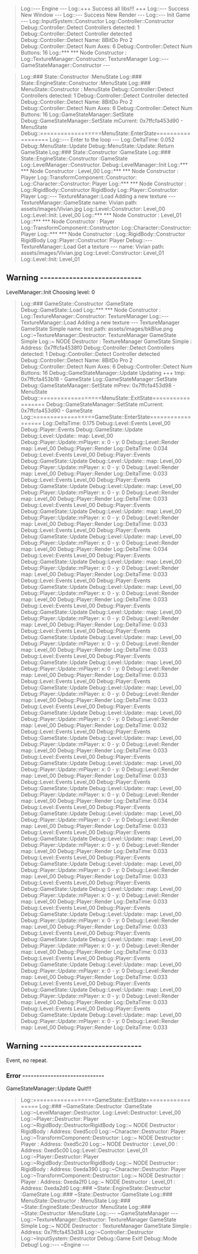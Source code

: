 
> Log::--- Engine ---
> Log::+++ Success all libs!!! +++
> Log::--- Success New Window --- 
> Log::--- Success New Render --- 
> Log::--- Init Game --- 
> Log::InputSystem::Constructor
> Log::Controller::Constructor
Debug::Controller::Detect Controllers detected: 1
Debug::Controller::Detect Controller detected
Debug::Controller::Detect Name: 8BitDo Pro 2
Debug::Controller::Detect Num Axes: 6
Debug::Controller::Detect Num Buttons: 16
> Log::*** *** Node Constructor : 
> Log::TextureManager::Constructor: TextureManager
> Log::--- GameStateManager::Constructor ---

> Log::### State::Constructor :MenuState
> Log::### State::EngineState::Constructor :MenuState
> Log::### MenuState::Constructor : MenuState
Debug::Controller::Detect Controllers detected: 1
Debug::Controller::Detect Controller detected
Debug::Controller::Detect Name: 8BitDo Pro 2
Debug::Controller::Detect Num Axes: 6
Debug::Controller::Detect Num Buttons: 16
> Log::GameStateManager::SetState
Debug::GameStateManager::SetState mCurrent: 0x7ffcfa453d90 - MenuState
Debug::==================MenuState::EnterState==================
> Log::--- Enter to the loop --- 
> Log::DeltaTime: 0.052
Debug::MenuState::Update
Debug::MenuState::Update::Return GameState
> Log::### State::Constructor :GameState
> Log::### State::EngineState::Constructor :GameState
> Log::LevelManager::Constructor. 
Debug::LevelManager::Init 
> Log::*** *** Node Constructor : Level_00
> Log::*** *** Node Constructor : Player
> Log::TransformComponent::Constructor: 
> Log::Character::Constructor: Player
> Log::*** *** Node Constructor : 
> Log::RigidBody::Constructor RigidBody
> Log::Player::Constructor: Player
> Log::--- TextureManager::Load Adding a new texture --- TextureManager::GameState
	name: Vivian
	path: assets/images/Vivian.jpg
> Log::Level::Constructor: Level_00
> Log::Level::Init: Level_00
> Log::*** *** Node Constructor : Level_01
> Log::*** *** Node Constructor : Player
> Log::TransformComponent::Constructor: 
> Log::Character::Constructor: Player
> Log::*** *** Node Constructor : 
> Log::RigidBody::Constructor RigidBody
> Log::Player::Constructor: Player
Debug::--- TextureManager::Load Get a texture ---
name: Vivian
path: assets/images/Vivian.jpg
> Log::Level::Constructor: Level_01
> Log::Level::Init: Level_01

## Warning ----------------------------
LevelManager::Init Choosing level: 0
> Log::### GameState::Constructor :GameState
Debug::GameState::Load
> Log::*** *** Node Constructor : 
> Log::TextureManager::Constructor: TextureManager
> Log::--- TextureManager::Load Adding a new texture --- TextureManager GameState Simple
	name: test
	path: assets/images/bkBlue.png
> Log::~TextureManager::Destructor: TextureManager GameState Simple
> Log::~ NODE Destructor : TextureManager GameState Simple : Address: 0x7ffcfa4538f0
Debug::Controller::Detect Controllers detected: 1
Debug::Controller::Detect Controller detected
Debug::Controller::Detect Name: 8BitDo Pro 2
Debug::Controller::Detect Num Axes: 6
Debug::Controller::Detect Num Buttons: 16
Debug::GameStateManager::Update Updating +++ tmp: 0x7ffcfa453b18 - GameState
> Log::GameStateManager::SetState
Debug::GameStateManager::SetState mPrev: 0x7ffcfa453d98 - MenuState
Debug::==================MenuState::ExitState==================
Debug::GameStateManager::SetState mCurrent: 0x7ffcfa453d90 - GameState
> Log::==================GameState::EnterState==================
> Log::DeltaTime: 0.175
Debug::Level::Events  Level_00
Debug::Player::Events
Debug::GameState::Update
Debug::Level::Update:: map: Level_00
Debug::Player::Update::mPlayer: x: 0 - y: 0
Debug::Level::Render map: Level_00
Debug::Player::Render
> Log::DeltaTime: 0.034
Debug::Level::Events  Level_00
Debug::Player::Events
Debug::GameState::Update
Debug::Level::Update:: map: Level_00
Debug::Player::Update::mPlayer: x: 0 - y: 0
Debug::Level::Render map: Level_00
Debug::Player::Render
> Log::DeltaTime: 0.033
Debug::Level::Events  Level_00
Debug::Player::Events
Debug::GameState::Update
Debug::Level::Update:: map: Level_00
Debug::Player::Update::mPlayer: x: 0 - y: 0
Debug::Level::Render map: Level_00
Debug::Player::Render
> Log::DeltaTime: 0.033
Debug::Level::Events  Level_00
Debug::Player::Events
Debug::GameState::Update
Debug::Level::Update:: map: Level_00
Debug::Player::Update::mPlayer: x: 0 - y: 0
Debug::Level::Render map: Level_00
Debug::Player::Render
> Log::DeltaTime: 0.033
Debug::Level::Events  Level_00
Debug::Player::Events
Debug::GameState::Update
Debug::Level::Update:: map: Level_00
Debug::Player::Update::mPlayer: x: 0 - y: 0
Debug::Level::Render map: Level_00
Debug::Player::Render
> Log::DeltaTime: 0.034
Debug::Level::Events  Level_00
Debug::Player::Events
Debug::GameState::Update
Debug::Level::Update:: map: Level_00
Debug::Player::Update::mPlayer: x: 0 - y: 0
Debug::Level::Render map: Level_00
Debug::Player::Render
> Log::DeltaTime: 0.033
Debug::Level::Events  Level_00
Debug::Player::Events
Debug::GameState::Update
Debug::Level::Update:: map: Level_00
Debug::Player::Update::mPlayer: x: 0 - y: 0
Debug::Level::Render map: Level_00
Debug::Player::Render
> Log::DeltaTime: 0.033
Debug::Level::Events  Level_00
Debug::Player::Events
Debug::GameState::Update
Debug::Level::Update:: map: Level_00
Debug::Player::Update::mPlayer: x: 0 - y: 0
Debug::Level::Render map: Level_00
Debug::Player::Render
> Log::DeltaTime: 0.033
Debug::Level::Events  Level_00
Debug::Player::Events
Debug::GameState::Update
Debug::Level::Update:: map: Level_00
Debug::Player::Update::mPlayer: x: 0 - y: 0
Debug::Level::Render map: Level_00
Debug::Player::Render
> Log::DeltaTime: 0.033
Debug::Level::Events  Level_00
Debug::Player::Events
Debug::GameState::Update
Debug::Level::Update:: map: Level_00
Debug::Player::Update::mPlayer: x: 0 - y: 0
Debug::Level::Render map: Level_00
Debug::Player::Render
> Log::DeltaTime: 0.033
Debug::Level::Events  Level_00
Debug::Player::Events
Debug::GameState::Update
Debug::Level::Update:: map: Level_00
Debug::Player::Update::mPlayer: x: 0 - y: 0
Debug::Level::Render map: Level_00
Debug::Player::Render
> Log::DeltaTime: 0.033
Debug::Level::Events  Level_00
Debug::Player::Events
Debug::GameState::Update
Debug::Level::Update:: map: Level_00
Debug::Player::Update::mPlayer: x: 0 - y: 0
Debug::Level::Render map: Level_00
Debug::Player::Render
> Log::DeltaTime: 0.032
Debug::Level::Events  Level_00
Debug::Player::Events
Debug::GameState::Update
Debug::Level::Update:: map: Level_00
Debug::Player::Update::mPlayer: x: 0 - y: 0
Debug::Level::Render map: Level_00
Debug::Player::Render
> Log::DeltaTime: 0.033
Debug::Level::Events  Level_00
Debug::Player::Events
Debug::GameState::Update
Debug::Level::Update:: map: Level_00
Debug::Player::Update::mPlayer: x: 0 - y: 0
Debug::Level::Render map: Level_00
Debug::Player::Render
> Log::DeltaTime: 0.033
Debug::Level::Events  Level_00
Debug::Player::Events
Debug::GameState::Update
Debug::Level::Update:: map: Level_00
Debug::Player::Update::mPlayer: x: 0 - y: 0
Debug::Level::Render map: Level_00
Debug::Player::Render
> Log::DeltaTime: 0.034
Debug::Level::Events  Level_00
Debug::Player::Events
Debug::GameState::Update
Debug::Level::Update:: map: Level_00
Debug::Player::Update::mPlayer: x: 0 - y: 0
Debug::Level::Render map: Level_00
Debug::Player::Render
> Log::DeltaTime: 0.033
Debug::Level::Events  Level_00
Debug::Player::Events
Debug::GameState::Update
Debug::Level::Update:: map: Level_00
Debug::Player::Update::mPlayer: x: 0 - y: 0
Debug::Level::Render map: Level_00
Debug::Player::Render
> Log::DeltaTime: 0.033
Debug::Level::Events  Level_00
Debug::Player::Events
Debug::GameState::Update
Debug::Level::Update:: map: Level_00
Debug::Player::Update::mPlayer: x: 0 - y: 0
Debug::Level::Render map: Level_00
Debug::Player::Render
> Log::DeltaTime: 0.033
Debug::Level::Events  Level_00
Debug::Player::Events
Debug::GameState::Update
Debug::Level::Update:: map: Level_00
Debug::Player::Update::mPlayer: x: 0 - y: 0
Debug::Level::Render map: Level_00
Debug::Player::Render
> Log::DeltaTime: 0.033
Debug::Level::Events  Level_00
Debug::Player::Events
Debug::GameState::Update
Debug::Level::Update:: map: Level_00
Debug::Player::Update::mPlayer: x: 0 - y: 0
Debug::Level::Render map: Level_00
Debug::Player::Render
> Log::DeltaTime: 0.033
Debug::Level::Events  Level_00
Debug::Player::Events
Debug::GameState::Update
Debug::Level::Update:: map: Level_00
Debug::Player::Update::mPlayer: x: 0 - y: 0
Debug::Level::Render map: Level_00
Debug::Player::Render
> Log::DeltaTime: 0.033
Debug::Level::Events  Level_00
Debug::Player::Events
Debug::GameState::Update
Debug::Level::Update:: map: Level_00
Debug::Player::Update::mPlayer: x: 0 - y: 0
Debug::Level::Render map: Level_00
Debug::Player::Render
> Log::DeltaTime: 0.033
Debug::Level::Events  Level_00
Debug::Player::Events
Debug::GameState::Update
Debug::Level::Update:: map: Level_00
Debug::Player::Update::mPlayer: x: 0 - y: 0
Debug::Level::Render map: Level_00
Debug::Player::Render
> Log::DeltaTime: 0.033
Debug::Level::Events  Level_00
Debug::Player::Events
Debug::GameState::Update
Debug::Level::Update:: map: Level_00
Debug::Player::Update::mPlayer: x: 0 - y: 0
Debug::Level::Render map: Level_00
Debug::Player::Render
> Log::DeltaTime: 0.033

## Warning ----------------------------
Event, no repeat.

### Error -----------------------------
GameStateManager::Update Quit!!!
> Log::==================GameState::ExitState==================
> Log::### ~GameState::Destructor :GameState
> Log::~LevelManager::Destructor. 
> Log::Level::Destructor: Level_00
> Log::~Player::Destructor: Player
> Log::~RigidBody::DestructorRigidBody
> Log::~ NODE Destructor : RigidBody : Address: 0xed5cc0
> Log::~Character::Destructor: Player
> Log::~TransformComponent::Destructor: 
> Log::~ NODE Destructor : Player : Address: 0xed5c20
> Log::~ NODE Destructor : Level_00 : Address: 0xed5c00
> Log::Level::Destructor: Level_01
> Log::~Player::Destructor: Player
> Log::~RigidBody::DestructorRigidBody
> Log::~ NODE Destructor : RigidBody : Address: 0xeda390
> Log::~Character::Destructor: Player
> Log::~TransformComponent::Destructor: 
> Log::~ NODE Destructor : Player : Address: 0xeda2f0
> Log::~ NODE Destructor : Level_01 : Address: 0xeda2d0
> Log::### ~State::EngineState::Destructor :GameState
> Log::### ~State::Destructor :GameState
> Log::### MenuState::Destructor : MenuState
> Log::### ~State::EngineState::Destructor :MenuState
> Log::### ~State::Destructor :MenuState
> Log::--- ~GameStateManager ---
> Log::~TextureManager::Destructor: TextureManager GameState Simple
> Log::~ NODE Destructor : TextureManager GameState Simple : Address: 0x7ffcfa453d38
> Log::~Controller::Destructor
> Log::~InputSystem::Destructor
Debug::Game Exit!
Debug::Mode Debug!
> Log::--- ~Engine ---